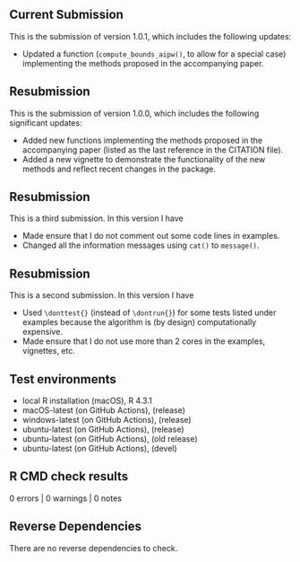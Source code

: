## Current Submission
This is the submission of version 1.0.1, which includes the following updates:

* Updated a function (`compute_bounds_aipw()`, to allow for a special case) implementing the methods proposed in the accompanying paper.

## Resubmission
This is the submission of version 1.0.0, which includes the following significant updates:

* Added new functions implementing the methods proposed in the accompanying paper (listed as the last reference in the CITATION file).
* Added a new vignette to demonstrate the functionality of the new methods and reflect recent changes in the package.

## Resubmission
This is a third submission. In this version I have

* Made ensure that I do not comment out some code lines in examples.
* Changed all the information messages using `cat()` to `message()`.

## Resubmission
This is a second submission. In this version I have

* Used `\donttest{}` (instead of `\dontrun{}`) for some tests listed under examples because the algorithm is (by design) computationally expensive. 
* Made ensure that I do not use more than 2 cores in the examples, vignettes, etc.

## Test environments
* local R installation (macOS), R 4.3.1
* macOS-latest (on GitHub Actions), (release)
* windows-latest (on GitHub Actions), (release)
* ubuntu-latest (on GitHub Actions), (release)
* ubuntu-latest (on GitHub Actions), (old release)
* ubuntu-latest (on GitHub Actions), (devel)

## R CMD check results

0 errors | 0 warnings | 0 notes

## Reverse Dependencies
There are no reverse dependencies to check.